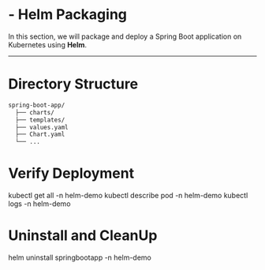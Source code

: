 # - Helm Packaging

In this section, we will package and deploy a Spring Boot application on Kubernetes using **Helm**.

---

# Directory Structure

``` bash
spring-boot-app/
  ├── charts/
  ├── templates/
  ├── values.yaml
  ├── Chart.yaml
  └── ...
```

# Verify Deployment

kubectl get all -n helm-demo
kubectl describe pod <pod-name> -n helm-demo
kubectl logs <pod-name> -n helm-demo

# Uninstall and CleanUp

helm uninstall springbootapp -n helm-demo
